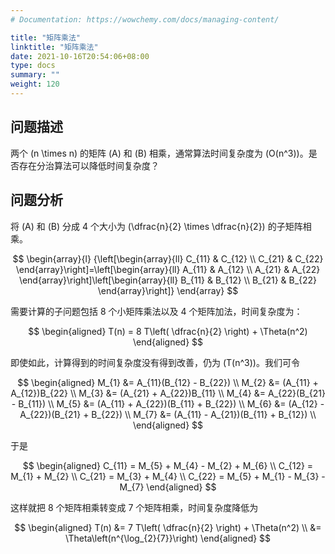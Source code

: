 ```yaml
---
# Documentation: https://wowchemy.com/docs/managing-content/

title: "矩阵乘法"
linktitle: "矩阵乘法"
date: 2021-10-16T20:54:06+08:00
type: docs
summary: ""
weight: 120
---
```


<!--more-->

## 问题描述

两个 \(n \times n\) 的矩阵 \(A\) 和 \(B\) 相乘，通常算法时间复杂度为 \(O(n^3)\)。是否存在分治算法可以降低时间复杂度？

## 问题分析

将 \(A\) 和 \(B\) 分成 4 个大小为 \(\dfrac{n}{2} \times \dfrac{n}{2}\) 的子矩阵相乘。

$$
\begin{array}{l}
{\left[\begin{array}{ll}
C_{11} & C_{12} \\
C_{21} & C_{22}
\end{array}\right]=\left[\begin{array}{ll}
A_{11} & A_{12} \\
A_{21} & A_{22}
\end{array}\right]\left[\begin{array}{ll}
B_{11} & B_{12} \\
B_{21} & B_{22}
\end{array}\right]}
\end{array}
$$

需要计算的子问题包括 8 个小矩阵乘法以及 4 个矩阵加法，时间复杂度为：

$$
\begin{aligned}
T(n) = 8 T\left( \dfrac{n}{2} \right) + \Theta(n^2)
\end{aligned}
$$

即使如此，计算得到的时间复杂度没有得到改善，仍为 \(T(n^3)\)。我们可令

$$
\begin{aligned}
    M_{1} &= A_{11}(B_{12} - B_{22}) \\
    M_{2} &= (A_{11} + A_{12})B_{22} \\
    M_{3} &= (A_{21} + A_{22})B_{11} \\
    M_{4} &= A_{22}(B_{21} - B_{11}) \\
    M_{5} &= (A_{11} + A_{22})(B_{11} + B_{22}) \\
    M_{6} &= (A_{12} - A_{22})(B_{21} + B_{22}) \\
    M_{7} &= (A_{11} - A_{21})(B_{11} + B_{12}) \\
\end{aligned}
$$

于是

$$
\begin{aligned}
    C_{11} = M_{5} + M_{4} - M_{2} + M_{6} \\
    C_{12} = M_{1} + M_{2} \\
    C_{21} = M_{3} + M_{4} \\
    C_{22} = M_{5} + M_{1} - M_{3} - M_{7}
\end{aligned}
$$

这样就把 8 个矩阵相乘转变成 7 个矩阵相乘，时间复杂度降低为

$$
\begin{aligned}
    T(n) &= 7 T\left( \dfrac{n}{2} \right) + \Theta(n^2) \\
    &= \Theta\left(n^{\log_{2}{7}}\right)
\end{aligned}
$$
